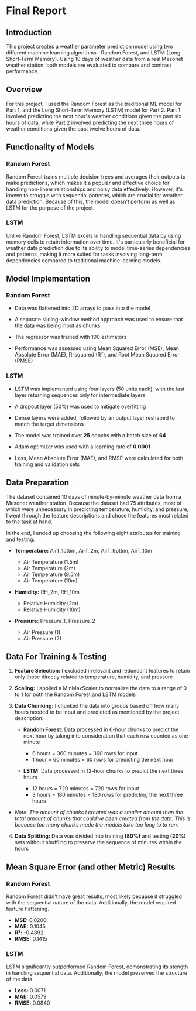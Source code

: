 # Final Report

## Introduction
This project creates a weather parameter prediction model using two different machine learning algorithms--Random Forest, and LSTM (Long Short-Term Memory). Using 10 days of weather data from a real Mesonet weather station, both models are evaluated to compare and contrast performance.

## Overview
For this project, I used the Random Forest as the traditional ML model for Part 1, and the Long Short-Term Memory (LSTM) model for Part 2. Part 1 involved predicting the next hour's weather conditions given the past six hours of data, while Part 2 involved predicting the next three hours of weather conditions given the past twelve hours of data.

## Functionality of Models
### Random Forest
Random Forest trains multiple decision trees and averages their outputs to make predictions, which makes it a popular and effective choice for handling non-linear relationships and noisy data effectively. However, it's known to struggle with sequential patterns, which are crucial for weather data prediction. Because of this, the model doesn't perform as well as LSTM for the purpose of the project.

### LSTM
Unlike Random Forest, LSTM excels in handling sequential data by using memory cells to retain information over time. It's particularly beneficial for weather data prediction due to its ability to model time-series dependencies and patterns, making it more suited for tasks involving long-term dependencies compared to traditional machine learning models.

## Model Implementation
### Random Forest
- Data was flattened into 2D arrays to pass into the model

- A separate sliding-window method approach was used to ensure that the data was being input as chunks

- The regressor was trained with 100 estimators

- Performance was assessed using Mean Squared Error (MSE), Mean Absolute Error (MAE), R-squared (R²), and Root Mean Squared Error (RMSE)

### LSTM
- LSTM was implemented using four layers (50 units each), with the last layer returning sequences only for intermediate layers

- A dropout layer (50%) was used to mitigate overfitting

- Dense layers were added, followed by an output layer reshaped to match the target dimensions

- The model was trained over **25** epochs with a batch size of **64**

- Adam optimizer was used with a learning rate of **0.0001**

- Loss, Mean Absolute Error (MAE), and RMSE were calculated for both training and validation sets

## Data Preparation
The dataset contained 10 days of minute-by-minute weather data from a Mesonet weather station. Because the dataset had 75 attributes, most of which were unnecessary in predicting temperature, humidity, and pressure, I went through the feature descriptions and chose the features most related to the task at hand.

In the end, I ended up choosing the following eight attributes for training and testing:
- **Temperature:**  AirT_1pt5m, AirT_2m, AirT_9pt5m, AirT_10m

  - Air Temperature (1.5m)
  - Air Temperature (2m)
  - Air Temperature (9.5m)
  - Air Temperature (10m)

- **Humidity:** RH_2m, RH_10m

  - Relative Humidity (2m)
  - Relative Humidity (10m)

- **Pressure:** Pressure_1, Pressure_2

  - Air Pressure (1)
  - Air Pressure (2)

## Data For Training & Testing
1. **Feature Selection:** I excluded irrelevant and redundant features to retain only those directly related to temperature, humidity, and pressure

2. **Scaling:** I applied a MinMaxScaler to normalize the data to a range of 0 to 1 for both the Random Forest and LSTM models

3. **Data Chunking:** I chunked the data into groups based off how many hours needed to be input and predicted as mentioned by the project description:
    - **Random Forest:** Data processed in 6-hour chunks to predict the next hour by taking into consideration that each row counted as one minute
      - 6 hours = 360 minutes = 360 rows for input
      - 1 hour = 60 minutes = 60 rows for predicting the next hour

    - **LSTM:** Data processed in 12-hour chunks to predict the next three hours
      - 12 hours = 720 minutes = 720 rows for input
      - 3 hours = 180 minutes = 180 rows for predicting the next three hours

- *Note: The amount of chunks I created was a smaller amount than the total amount of chunks that could've been created from the data. This is because too many chunks made the models take too long to to run.*

4. **Data Splitting:** Data was divided into training **(80%)** and testing **(20%)** sets without shuffling to preserve the sequence of minutes within the hours

## Mean Square Error (and other Metric) Results
### Random Forest
Random Forest didn't have great results, most likely because it struggled with the sequential nature of the data. Additionally, the model required feature flattening.

- **MSE:** 0.0200
- **MAE:** 0.1045
- **R²:** -0.4892
- **RMSE:** 0.1415

### LSTM
LSTM significantly outperformed Random Forest, demonstrating its stength in handling sequential data. Additionally, the model preserved the structure of the data.

- **Loss:** 0.0071
- **MAE:** 0.0579
- **RMSE:** 0.0840